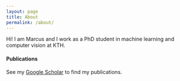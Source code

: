 ```yaml
---
layout: page
title: About
permalink: /about/
---
```


Hi! I am Marcus and I work as a PhD student in machine learning and computer vision at KTH.

#### Publications
See my [Google Scholar](https://scholar.google.es/citations?user=H9VHxP4AAAAJ&hl=en) to find my publications.
